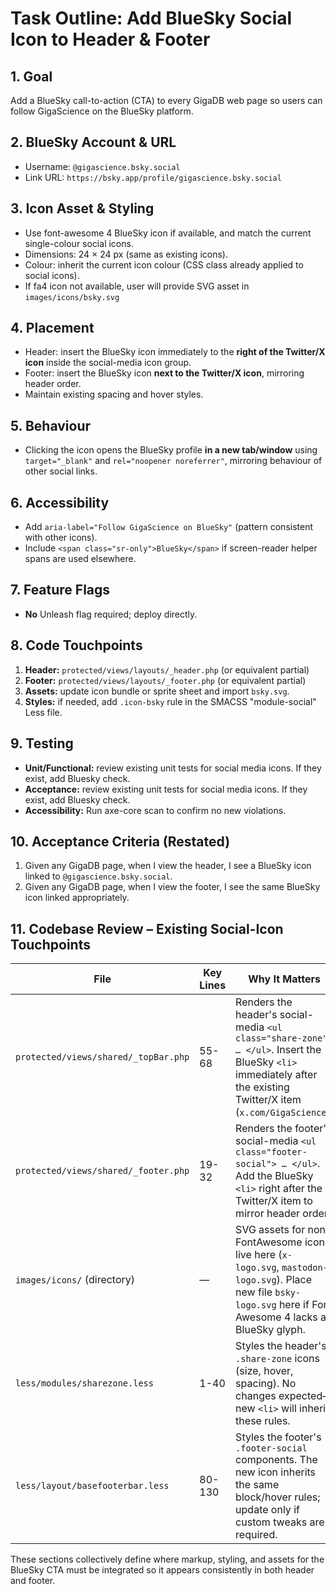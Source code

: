 # Task Outline: Add BlueSky Social Icon to Header & Footer

## 1. Goal
Add a BlueSky call-to-action (CTA) to every GigaDB web page so users can follow GigaScience on the BlueSky platform.

## 2. BlueSky Account & URL
* Username: `@gigascience.bsky.social`
* Link URL: `https://bsky.app/profile/gigascience.bsky.social`

## 3. Icon Asset & Styling
* Use font-awesome 4 BlueSky icon if available, and match the current single-colour social icons.
* Dimensions: 24 × 24 px (same as existing icons).
* Colour: inherit the current icon colour (CSS class already applied to social icons).
* If fa4 icon not available, user will provide SVG asset in `images/icons/bsky.svg`

## 4. Placement
* Header: insert the BlueSky icon immediately to the **right of the Twitter/X icon** inside the social-media icon group.
* Footer: insert the BlueSky icon **next to the Twitter/X icon**, mirroring header order.
* Maintain existing spacing and hover styles.

## 5. Behaviour
* Clicking the icon opens the BlueSky profile **in a new tab/window** using `target="_blank"` and `rel="noopener noreferrer"`, mirroring behaviour of other social links.

## 6. Accessibility
* Add `aria-label="Follow GigaScience on BlueSky"` (pattern consistent with other icons).
* Include `<span class="sr-only">BlueSky</span>` if screen-reader helper spans are used elsewhere.

## 7. Feature Flags
* **No** Unleash flag required; deploy directly.

## 8. Code Touchpoints
1. **Header:** `protected/views/layouts/_header.php` (or equivalent partial)
2. **Footer:** `protected/views/layouts/_footer.php` (or equivalent partial)
3. **Assets:** update icon bundle or sprite sheet and import `bsky.svg`.
4. **Styles:** if needed, add `.icon-bsky` rule in the SMACSS "module-social" Less file.

## 9. Testing
* **Unit/Functional:** review existing unit tests for social media icons. If they exist, add Bluesky check.
* **Acceptance:** review existing unit tests for social media icons. If they exist, add Bluesky check.
* **Accessibility:** Run axe-core scan to confirm no new violations.

## 10. Acceptance Criteria (Restated)
1. Given any GigaDB page, when I view the header, I see a BlueSky icon linked to `@gigascience.bsky.social`.
2. Given any GigaDB page, when I view the footer, I see the same BlueSky icon linked appropriately.

## 11. Codebase Review – Existing Social-Icon Touchpoints

| File | Key Lines | Why It Matters |
| --- | --- | --- |
| `protected/views/shared/_topBar.php` | 55-68 | Renders the header's social-media `<ul class="share-zone"> … </ul>`. Insert the BlueSky `<li>` immediately after the existing Twitter/X item (`x.com/GigaScience`). |
| `protected/views/shared/_footer.php` | 19-32 | Renders the footer's social-media `<ul class="footer-social"> … </ul>`. Add the BlueSky `<li>` right after the Twitter/X item to mirror header order. |
| `images/icons/` (directory) | — | SVG assets for non-FontAwesome icons live here (`x-logo.svg`, `mastodon-logo.svg`). Place new file `bsky-logo.svg` here if Font Awesome 4 lacks a BlueSky glyph. |
| `less/modules/sharezone.less` | 1-40 | Styles the header's `.share-zone` icons (size, hover, spacing). No changes expected—new `<li>` will inherit these rules. |
| `less/layout/basefooterbar.less` | 80-130 | Styles the footer's `.footer-social` components. The new icon inherits the same block/hover rules; update only if custom tweaks are required. |

These sections collectively define where markup, styling, and assets for the BlueSky CTA must be integrated so it appears consistently in both header and footer.